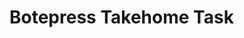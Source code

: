 # Botepress Takehome Task

<!-- Write a function that takes English text as an input and returns an improved version of that text. You can determine any improvement criteria yourself. It can be completely subjective. You can also use whatever tools or libraries you want.

Poor examples:
All single “c”s become “k”s, regardless of pronunciation. (too simple)
Replace the entire grammar system with Spanish grammar. (too complex)

Good examples: 
replace all “z”s in words like comprize with “s”s
replace all “c”s with “k”s and “s” depending on the location
replace all “bb” in words like "bobby" with “b”

You must use an analytics platform to demonstrate your chosen improvement. By the end of this task, you should run a script on a corpus of English text (anything here works https://www.gutenberg.org/). Your goal will be to demonstrate your improvement quantitatively by running this script on your chosen corpus, and to illustrate your chosen improvement on this corpus.

You can use the Mixpanel SDK in any language, or a free tracking solution of your choice.

Mixpanel is a tool to track analytics events and display them in charts.  -->

